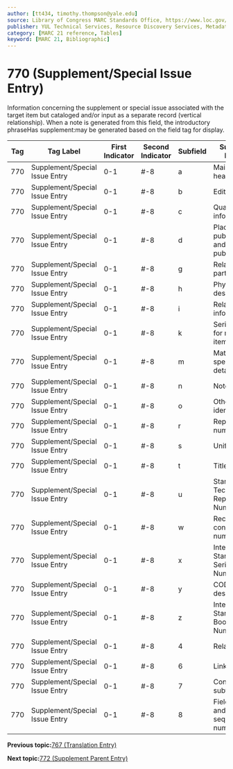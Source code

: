 ```yaml
---
author: [tt434, timothy.thompson@yale.edu]
source: Library of Congress MARC Standards Office, https://www.loc.gov/marc/bibliographic/bd770.html
publisher: YUL Technical Services, Resource Discovery Services, Metadata Services Unit
category: [MARC 21 reference, Tables]
keyword: [MARC 21, Bibliographic]
---
```


# 770 \(Supplement/Special Issue Entry\)

Information concerning the supplement or special issue associated with the target item but cataloged and/or input as a separate record \(vertical relationship\). When a note is generated from this field, the introductory phraseHas supplement:may be generated based on the field tag for display.

|Tag|Tag Label|First Indicator|Second Indicator|Subfield|Subfield Label|Repeatable|
|---|---------|---------------|----------------|--------|--------------|----------|
|770|Supplement/Special Issue Entry|0-1|\#-8|a|Main entry heading|F|
|770|Supplement/Special Issue Entry|0-1|\#-8|b|Edition|F|
|770|Supplement/Special Issue Entry|0-1|\#-8|c|Qualifying information|F|
|770|Supplement/Special Issue Entry|0-1|\#-8|d|Place, publisher, and date of publication|F|
|770|Supplement/Special Issue Entry|0-1|\#-8|g|Related parts|T|
|770|Supplement/Special Issue Entry|0-1|\#-8|h|Physical description|F|
|770|Supplement/Special Issue Entry|0-1|\#-8|i|Relationship information|T|
|770|Supplement/Special Issue Entry|0-1|\#-8|k|Series data for related item|T|
|770|Supplement/Special Issue Entry|0-1|\#-8|m|Material-specific details|F|
|770|Supplement/Special Issue Entry|0-1|\#-8|n|Note|T|
|770|Supplement/Special Issue Entry|0-1|\#-8|o|Other item identifier|T|
|770|Supplement/Special Issue Entry|0-1|\#-8|r|Report number|T|
|770|Supplement/Special Issue Entry|0-1|\#-8|s|Uniform title|F|
|770|Supplement/Special Issue Entry|0-1|\#-8|t|Title|F|
|770|Supplement/Special Issue Entry|0-1|\#-8|u|Standard Technical Report Number|F|
|770|Supplement/Special Issue Entry|0-1|\#-8|w|Record control number|T|
|770|Supplement/Special Issue Entry|0-1|\#-8|x|International Standard Serial Number|F|
|770|Supplement/Special Issue Entry|0-1|\#-8|y|CODEN designation|F|
|770|Supplement/Special Issue Entry|0-1|\#-8|z|International Standard Book Number|T|
|770|Supplement/Special Issue Entry|0-1|\#-8|4|Relationship|T|
|770|Supplement/Special Issue Entry|0-1|\#-8|6|Linkage|F|
|770|Supplement/Special Issue Entry|0-1|\#-8|7|Control subfield|F|
|770|Supplement/Special Issue Entry|0-1|\#-8|8|Field link and sequence number|T|

**Previous topic:**[767 \(Translation Entry\)](../tables/767_bib_table.md)

**Next topic:**[772 \(Supplement Parent Entry\)](../tables/772_bib_table.md)

